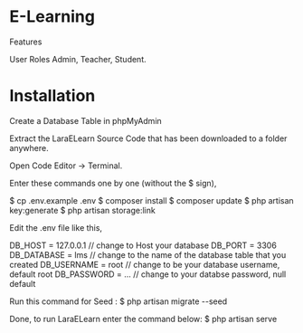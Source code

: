 # E-Learning
Features

User Roles Admin, Teacher, Student.

# Installation 

Create a Database Table in phpMyAdmin

Extract the LaraELearn Source Code that has been downloaded to a folder anywhere.

Open Code Editor → Terminal.

Enter these commands one by one (without the $ sign),

$ cp .env.example .env
$ composer install
$ composer update
$ php artisan key:generate
$ php artisan storage:link

Edit the .env file like this,

DB_HOST = 127.0.0.1 // change to Host your database
DB_PORT = 3306
DB_DATABASE = lms // change to the name of the database table that you created
DB_USERNAME = root // change to be your database username, default root
DB_PASSWORD = ... // change to your databse password, null default 

Run this command for Seed : $ php artisan migrate --seed

Done, to run LaraELearn enter the command below: $ php artisan serve
